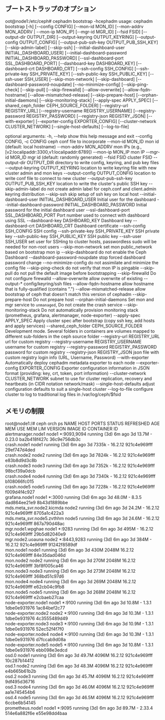 

## ブートストラップのオプション

oot@node1:/etc/ceph# cephadm bootstrap -hcephadm
usage: cephadm bootstrap [-h] [--config CONFIG] [--mon-id MON_ID] [--mon-addrv MON_ADDRV | --mon-ip MON_IP] [--mgr-id MGR_ID] [--fsid FSID] [--output-dir OUTPUT_DIR]
                         [--output-keyring OUTPUT_KEYRING] [--output-config OUTPUT_CONFIG] [--output-pub-ssh-key OUTPUT_PUB_SSH_KEY] [--skip-admin-label] [--skip-ssh]
                         [--initial-dashboard-user INITIAL_DASHBOARD_USER] [--initial-dashboard-password INITIAL_DASHBOARD_PASSWORD] [--ssl-dashboard-port SSL_DASHBOARD_PORT]
                         [--dashboard-key DASHBOARD_KEY] [--dashboard-crt DASHBOARD_CRT] [--ssh-config SSH_CONFIG] [--ssh-private-key SSH_PRIVATE_KEY]
                         [--ssh-public-key SSH_PUBLIC_KEY] [--ssh-user SSH_USER] [--skip-mon-network] [--skip-dashboard] [--dashboard-password-noupdate] [--no-minimize-config]
                         [--skip-ping-check] [--skip-pull] [--skip-firewalld] [--allow-overwrite] [--allow-fqdn-hostname] [--allow-mismatched-release] [--skip-prepare-host]
                         [--orphan-initial-daemons] [--skip-monitoring-stack] [--apply-spec APPLY_SPEC] [--shared_ceph_folder CEPH_SOURCE_FOLDER] [--registry-url REGISTRY_URL]
                         [--registry-username REGISTRY_USERNAME] [--registry-password REGISTRY_PASSWORD] [--registry-json REGISTRY_JSON] [--with-exporter]
                         [--exporter-config EXPORTER_CONFIG] [--cluster-network CLUSTER_NETWORK] [--single-host-defaults] [--log-to-file]

optional arguments:
  -h, --help            show this help message and exit
  --config CONFIG, -c CONFIG
                        ceph conf file to incorporate
  --mon-id MON_ID       mon id (default: local hostname)
  --mon-addrv MON_ADDRV
                        mon IPs (e.g., [v2:localipaddr:3300,v1:localipaddr:6789])
  --mon-ip MON_IP       mon IP
  --mgr-id MGR_ID       mgr id (default: randomly generated)
  --fsid FSID           cluster FSID
  --output-dir OUTPUT_DIR
                        directory to write config, keyring, and pub key files
  --output-keyring OUTPUT_KEYRING
                        location to write keyring file with new cluster admin and mon keys
  --output-config OUTPUT_CONFIG
                        location to write conf file to connect to new cluster
  --output-pub-ssh-key OUTPUT_PUB_SSH_KEY
                        location to write the cluster's public SSH key
  --skip-admin-label    do not create admin label for ceph.conf and client.admin keyring distribution
  --skip-ssh            skip setup of ssh key on local host
  --initial-dashboard-user INITIAL_DASHBOARD_USER
                        Initial user for the dashboard
  --initial-dashboard-password INITIAL_DASHBOARD_PASSWORD
                        Initial password for the initial dashboard user
  --ssl-dashboard-port SSL_DASHBOARD_PORT
                        Port number used to connect with dashboard using SSL
  --dashboard-key DASHBOARD_KEY
                        Dashboard key
  --dashboard-crt DASHBOARD_CRT
                        Dashboard certificate
  --ssh-config SSH_CONFIG
                        SSH config
  --ssh-private-key SSH_PRIVATE_KEY
                        SSH private key
  --ssh-public-key SSH_PUBLIC_KEY
                        SSH public key
  --ssh-user SSH_USER   set user for SSHing to cluster hosts, passwordless sudo will be needed for non-root users
  --skip-mon-network    set mon public_network based on bootstrap mon ip
  --skip-dashboard      do not enable the Ceph Dashboard
  --dashboard-password-noupdate
                        stop forced dashboard password change
  --no-minimize-config  do not assimilate and minimize the config file
  --skip-ping-check     do not verify that mon IP is pingable
  --skip-pull           do not pull the default image before bootstrapping
  --skip-firewalld      Do not configure firewalld
  --allow-overwrite     allow overwrite of existing --output-* config/keyring/ssh files
  --allow-fqdn-hostname
                        allow hostname that is fully-qualified (contains ".")
  --allow-mismatched-release
                        allow bootstrap of ceph that doesn't match this version of cephadm
  --skip-prepare-host   Do not prepare host
  --orphan-initial-daemons
                        Set mon and mgr service to `unmanaged`, Do not create the crash service
  --skip-monitoring-stack
                        Do not automatically provision monitoring stack (prometheus, grafana, alertmanager, node-exporter)
  --apply-spec APPLY_SPEC
                        Apply cluster spec after bootstrap (copy ssh key, add hosts and apply services)
  --shared_ceph_folder CEPH_SOURCE_FOLDER
                        Development mode. Several folders in containers are volumes mapped to different sub-folders in the ceph source folder
  --registry-url REGISTRY_URL
                        url for custom registry
  --registry-username REGISTRY_USERNAME
                        username for custom registry
  --registry-password REGISTRY_PASSWORD
                        password for custom registry
  --registry-json REGISTRY_JSON
                        json file with custom registry login info (URL, Username, Password)
  --with-exporter       Automatically deploy cephadm metadata exporter to each node
  --exporter-config EXPORTER_CONFIG
                        Exporter configuration information in JSON format (providing: key, crt, token, port information)
  --cluster-network CLUSTER_NETWORK
                        subnet to use for cluster replication, recovery and heartbeats (in CIDR notation network/mask)
  --single-host-defaults
                        adjust configuration defaults to suit a single-host cluster
  --log-to-file         configure cluster to log to traditional log files in /var/log/ceph/$fsid

## メモリの制限

root@node1:/# ceph orch ps
NAME                       HOST   PORTS        STATUS        REFRESHED  AGE  MEM USE  MEM LIM  VERSION  IMAGE ID      CONTAINER ID  
alertmanager.node1         node1  *:9093,9094  running (3d)     6m ago   3d    13.7M        -  0.23.0   ba2b418f427c  36c9e756db3c  
crash.node1                node1               running (3d)     6m ago   3d    7335k        -  16.2.12  921c4e969fff  29ef747d4ded  
crash.node2                node2               running (3d)     6m ago   3d    7824k        -  16.2.12  921c4e969fff  e83b8d9d3c8b  
crash.node3                node3               running (3d)     6m ago   3d    7352k        -  16.2.12  921c4e969fff  98bcf39a0dcb  
crash.node4                node4               running (3d)     6m ago   3d    7340k        -  16.2.12  921c4e969fff  b108066fc015  
crash.node5                node5               running (3d)     6m ago   3d    7228k        -  16.2.12  921c4e969fff  f009d4f4c927  
grafana.node1              node1  *:3000       running (3d)     6m ago   3d    48.0M        -  8.3.5    dad864ee21e9  8b43d1889bbe  
mds.meta_svr.node2.kicmda  node2               running (3d)     6m ago   3d    24.2M        -  16.2.12  921c4e969fff  8705a1c422a3  
mds.meta_svr.node5.zvthhm  node5               running (3d)     6m ago   3d    24.6M        -  16.2.12  921c4e969fff  867a790d48ac  
mgr.node1.wpghae           node1  *:9283       running (3d)     6m ago   3d     495M        -  16.2.12  921c4e969fff  29b5d82040e9  
mgr.node2.uoauna           node2  *:8443,9283  running (3d)     6m ago   3d     384M        -  16.2.12  921c4e969fff  91242f8589df  
mon.node1                  node1               running (3d)     6m ago   3d     430M    2048M  16.2.12  921c4e969fff  84e35dad046d  
mon.node2                  node2               running (3d)     6m ago   3d     270M    2048M  16.2.12  921c4e969fff  3bf8f005ca46  
mon.node3                  node3               running (3d)     6m ago   3d     273M    2048M  16.2.12  921c4e969fff  368bd51c97d6  
mon.node4                  node4               running (3d)     6m ago   3d     269M    2048M  16.2.12  921c4e969fff  e62cb04c9fb8  
mon.node5                  node5               running (3d)     6m ago   3d     268M    2048M  16.2.12  921c4e969fff  e2cbaeb27caa  
node-exporter.node1        node1  *:9100       running (3d)     6m ago   3d    10.8M        -  1.3.1    1dbe0e931976  1ac84bef2c77  
node-exporter.node2        node2  *:9100       running (3d)     6m ago   3d    10.3M        -  1.3.1    1dbe0e931976  4c3555489d49  
node-exporter.node3        node3  *:9100       running (3d)     6m ago   3d    10.9M        -  1.3.1    1dbe0e931976  52ec52f4f7f0  
node-exporter.node4        node4  *:9100       running (3d)     6m ago   3d    10.3M        -  1.3.1    1dbe0e931976  d7fccab9d08a  
node-exporter.node5        node5  *:9100       running (3d)     6m ago   3d    10.8M        -  1.3.1    1dbe0e931976  ebb098e3edcd  
osd.0                      node1               running (3d)     6m ago   3d    49.7M    4096M  16.2.12  921c4e969fff  10c287b14412  
osd.1                      node2               running (3d)     6m ago   3d    48.3M    4096M  16.2.12  921c4e969fff  e4b665b61b2b  
osd.2                      node3               running (3d)     6m ago   3d    45.7M    4096M  16.2.12  921c4e969fff  9df495d36716  
osd.3                      node4               running (3d)     6m ago   3d    46.0M    4096M  16.2.12  921c4e969fff  aa1e745454b6  
osd.4                      node5               running (3d)     6m ago   3d    46.5M    4096M  16.2.12  921c4e969fff  6ccbe6b54145  
prometheus.node1           node1  *:9095       running (3d)     6m ago   3d    89.7M        -  2.33.4   514e6a882f6e  e55e98dd4baa  


